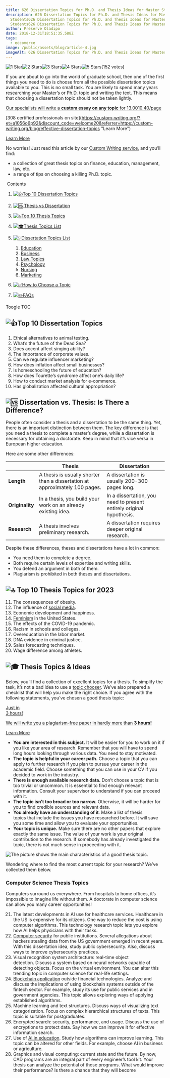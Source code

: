 ```yaml
---
title: 626 Dissertation Topics for Ph.D. and Thesis Ideas for Master Students
description: 626 Dissertation Topics for Ph.D. and Thesis Ideas for Master
  Students626 Dissertation Topics for Ph.D. and Thesis Ideas for Master
  Students626 Dissertation Topics for Ph.D. and Thesis Ideas for Master Students
author: Preserve Oladipo
date: 2018-12-31T18:51:35.588Z
tags:
  - eccomerce
image: /public/assets/blog/article-4.jpg
imageAlt: 626 Dissertation Topics for Ph.D. and Thesis Ideas for Master Students
---
```

<!--StartFragment-->

![1 Star](https://custom-writing.org/blog/wp-content/plugins/wp-postratings/images/stars_cw_png/rating_on.png "1 Star")![2 Stars](https://custom-writing.org/blog/wp-content/plugins/wp-postratings/images/stars_cw_png/rating_on.png "2 Stars")![3 Stars](https://custom-writing.org/blog/wp-content/plugins/wp-postratings/images/stars_cw_png/rating_on.png "3 Stars")![4 Stars](https://custom-writing.org/blog/wp-content/plugins/wp-postratings/images/stars_cw_png/rating_on.png "4 Stars")![5 Stars](https://custom-writing.org/blog/wp-content/plugins/wp-postratings/images/stars_cw_png/rating_half.png "5 Stars")(152 votes)

If you are about to go into the world of graduate school, then one of the first things you need to do is choose from all the possible dissertation topics available to you. This is no small task. You are likely to spend many years researching your Master’s or Ph.D. topic and writing the text. This means that choosing a dissertation topic should not be taken lightly.

[Our specialists will write a **custom essay on any topic** for $13.00 $10.40/page](https://custom-writing.org/?et=a1056o6p92&discount_code=welcome20&referrer=https://custom-writing.org/blog/effective-dissertation-topics "Learn More")

[[](<>)308 certified professionals on site](https://custom-writing.org/?et=a1056o6p92&discount_code=welcome20&referrer=https://custom-writing.org/blog/effective-dissertation-topics "Learn More")

[Learn More](https://custom-writing.org/?et=a1056o6p92&discount_code=welcome20&referrer=https://custom-writing.org/blog/effective-dissertation-topics "Learn More")

No worries! Just read this article by our [Custom Writing service](https://custom-writing.org/?et=a1056o6p100 "Custom-writing.org"), and you’ll find:

* a collection of great thesis topics on finance, education, management, law, etc.
* a range of tips on choosing a killing Ph.D. topic.

 Contents

1. [![👍](https://s.w.org/images/core/emoji/13.0.0/svg/1f44d.svg)Top 10 Dissertation Topics](https://custom-writing.org/blog/effective-dissertation-topics#top-10-dissertation-topics "Top 10 Dissertation Topics")
2. [![🆚](https://s.w.org/images/core/emoji/13.0.0/svg/1f19a.svg) Thesis vs Dissertation](https://custom-writing.org/blog/effective-dissertation-topics#thesis-vs-dissertation "Thesis vs Dissertation")
3. [![🔝](https://s.w.org/images/core/emoji/13.0.0/svg/1f51d.svg)Top 10 Thesis Topics](https://custom-writing.org/blog/effective-dissertation-topics#top-10-thesis-topics "Top 10 Thesis Topics")
4. [![🎓](https://s.w.org/images/core/emoji/13.0.0/svg/1f393.svg)Thesis Topics List](https://custom-writing.org/blog/effective-dissertation-topics#thesis-topics-list "Thesis Topics List")
5. [![💡](https://s.w.org/images/core/emoji/13.0.0/svg/1f4a1.svg)Dissertation Topics List](https://custom-writing.org/blog/effective-dissertation-topics#dissertation-topics-list "Dissertation Topics List")

   1. [Education](https://custom-writing.org/blog/effective-dissertation-topics#education "Education")
   2. [Business](https://custom-writing.org/blog/effective-dissertation-topics#business "Business")
   3. [Law Topics](https://custom-writing.org/blog/effective-dissertation-topics#law-topics "Law Topics")
   4. [Psychology](https://custom-writing.org/blog/effective-dissertation-topics#psychology "Psychology")
   5. [Nursing](https://custom-writing.org/blog/effective-dissertation-topics#nursing "Nursing")
   6. [Marketing](https://custom-writing.org/blog/effective-dissertation-topics#marketing "Marketing")
6. [![✅](https://s.w.org/images/core/emoji/13.0.0/svg/2705.svg)How to Choose a Topic](https://custom-writing.org/blog/effective-dissertation-topics#how-to-choose-a-topic "How to Choose a Topic")
7. [![✏️](https://s.w.org/images/core/emoji/13.0.0/svg/270f.svg)FAQs](https://custom-writing.org/blog/effective-dissertation-topics#faqs "FAQs")

Toogle TOC

## ![👍](https://s.w.org/images/core/emoji/13.0.0/svg/1f44d.svg)Top 10 Dissertation Topics

1. Ethical alternatives to animal testing.
2. What’s the future of the Dead Sea?
3. Does accent affect singing ability?
4. The importance of corporate values.
5. Can we regulate influencer marketing?
6. How does inflation affect small businesses?
7. Is homeschooling the future of education?
8. How does Tourette’s syndrome affect one’s daily life?
9. How to conduct market analysis for e-commerce.
10. Has globalization affected cultural appropriation?

## ![🆚](https://s.w.org/images/core/emoji/13.0.0/svg/1f19a.svg) Dissertation vs. Thesis: Is There a Difference?

People often consider a thesis and a dissertation to be the same thing. Yet, there is an important distinction between them. The key difference is that you need a thesis to complete a master’s degree, while a dissertation is necessary for obtaining a doctorate. Keep in mind that it’s vice versa in European higher education.

Here are some other differences:

|                 | Thesis                                                                      | Dissertation                                                         |
| --------------- | --------------------------------------------------------------------------- | -------------------------------------------------------------------- |
| **Length**      | A thesis is usually shorter than a dissertation at approximately 100 pages. | A dissertation is usually 200-300 pages long.                        |
| **Originality** | In a thesis, you build your work on an already existing idea.               | In a dissertation, you need to present entirely original hypothesis. |
| **Research**    | A thesis involves preliminary research.                                     | A dissertation requires deeper original research.                    |

Despite these differences, theses and dissertations have a lot in common:

* You need them to complete a degree.
* Both require certain levels of expertise and writing skills.
* You defend an argument in both of them.
* Plagiarism is prohibited in both theses and dissertations.

## ![🔝](https://s.w.org/images/core/emoji/13.0.0/svg/1f51d.svg) Top 10 Thesis Topics for 2023

11. The consequences of obesity.
12. The influence of [social media](https://studycorgi.com/life-with-or-without-social-media/ "Go to studycorgi.com").
13. Economic development and happiness.
14. [Feminism](https://studycorgi.com/madonna-and-feminism-in-her-songs-and-everyday-life/ "Go to studycorgi.com") in the United States.
15. The effects of the COVID-19 pandemic.
16. Racism in schools and colleges.
17. Overeducation in the labor market.
18. DNA evidence in criminal justice.
19. Sales forecasting techniques.
20. Wage difference among athletes.

## ![🎓](https://s.w.org/images/core/emoji/13.0.0/svg/1f393.svg) Thesis Topics & Ideas

Below, you’ll find a collection of excellent topics for a thesis. To simplify the task, it’s not a bad idea to use a [topic chooser](https://custom-writing.org/writing-tools/topic-generator "Free Random Topic Generator"). We’ve also prepared a checklist that will help you make the right choice. If you agree with the following statements, you’ve chosen a good thesis topic:

[Just in\
3 hours!](https://custom-writing.org/?et=a1056o6p93&discount_code=welcome20&referrer=https://custom-writing.org/blog/effective-dissertation-topics "Learn More")

[We will write you a plagiarism-free paper in hardly more than **3 hours!**](https://custom-writing.org/?et=a1056o6p93&discount_code=welcome20&referrer=https://custom-writing.org/blog/effective-dissertation-topics "Learn More")

[Learn More](https://custom-writing.org/?et=a1056o6p93&discount_code=welcome20&referrer=https://custom-writing.org/blog/effective-dissertation-topics "Learn More")

* **You are interested in this subject.** It will be easier for you to work on it if you like your area of research. Remember that you will have to spend long hours looking through various data. You need to stay motivated.
* **The topic is helpful in your career path.** Choose a topic that you can apply to further research if you plan to pursue your career in the academic field. Choose something that you can use in your CV if you decided to work in the industry.
* **There is enough available research data.** Don’t choose a topic that is too trivial or uncommon. It is essential to find enough relevant information. Consult your supervisor to understand if you can proceed with it.
* **The topic isn’t too broad or too narrow.** Otherwise, it will be harder for you to find credible sources and relevant data.
* **You already have an understanding of it**. Make a list of thesis topics that include the issues you have researched before. It will save you some time and allow you to evaluate your opportunities.
* **Your topic is unique.** Make sure there are no other papers that explore exactly the same issue. The value of your work is your original contribution to the research. If somebody has already investigated the topic, there is not much sense in proceeding with it.

![The picture shows the main characteristics of a good thesis topic.](https://custom-writing.org/blog/wp-content/uploads/2021/08/simple_pic_thesis-1024x658.jpg)

Wondering where to find the most current topic for your research? We’ve collected them below.

### Computer Science Thesis Topics

Computers surround us everywhere. From hospitals to home offices, it’s impossible to imagine life without them. A doctorate in computer science can allow you many career opportunities!

21. The latest developments in AI use for healthcare services. Healthcare in the US is expensive for its citizens. One way to reduce the cost is using computer algorithms. This technology research topic lets you explore how AI helps physicians with their tasks.
22. [Computer security](https://studycorgi.com/security-plan-for-computer-and-data-system/ "Go to studycorgi.com") for public institutions. Several allegations about hackers stealing data from the US government emerged in recent years. With this dissertation idea, study public cybersecurity. Also, discuss ways to improve cybersecurity practices.
23. Visual recognition system architecture: real-time object detection. Discuss a system based on neural networks capable of detecting objects. Focus on the virtual environment. You can alter this trending topic in computer science for real-life settings.
24. [Blockchain application](https://studycorgi.com/blockchain-revolution-in-the-healthcare-industry/ "Go to studycorgi.com") outside financial technologies. Analyze and discuss the implications of using blockchain systems outside of the fintech sector. For example, study its use for public services and in government agencies. This topic allows exploring ways of applying established algorithms.
25. Machine learning and text structures. Discuss ways of visualizing text categorization. Focus on complex hierarchical structures of texts. This topic is suitable for postgraduates.
26. Encrypted search: security, performance, and usage. Discuss the use of encryptions to protect data. Say how we can improve it for effective information search.
27. Use of [AI in education](https://studycorgi.com/the-role-of-computers-in-education/ "Go to studycorgi.com"). Study how algorithms can improve learning. This topic can be altered for other fields. For example, choose AI in business or agriculture.
28. Graphics and visual computing: current state and the future. By now, CAD programs are an integral part of every engineer’s tool kit. Your thesis can analyze the potential of those programs. What would improve their performance? Is there a chance that they will become

<!--EndFragment-->